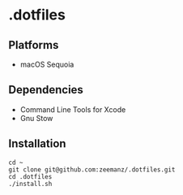 # .dotfiles

## Platforms

- macOS Sequoia

## Dependencies

- Command Line Tools for Xcode
- Gnu Stow

## Installation

```shell
cd ~
git clone git@github.com:zeemanz/.dotfiles.git
cd .dotfiles
./install.sh
```
